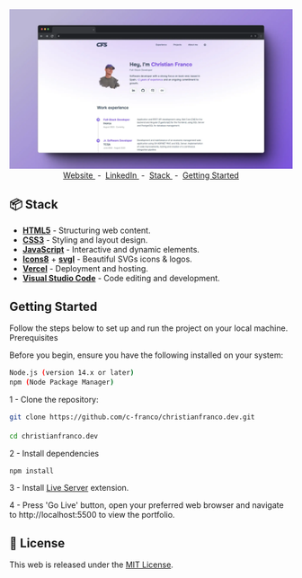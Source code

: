<div align="center">
    <a href="https://christianfranco.dev">
        <img src="assets/img/portfolio.webp">
    </a>
</div>

<div align="center">
    <a href="https://christianfranco.dev" target="_blank">
        Website
    </a>
    <span>&nbsp;-&nbsp;</span>
    <a href="https://www.linkedin.com/in/christian-franco-soto/">
        LinkedIn
    </a>
    <span>&nbsp;-&nbsp;</span>
    <a href="https://github.com/c-franco/christianfranco.dev?tab=readme-ov-file#-stack">
        Stack
    </a>
    <span>&nbsp;-&nbsp;</span>
    <a href="https://github.com/c-franco/christianfranco.dev?tab=readme-ov-file#getting-started">
        Getting Started
    </a>
</div>

## 📦 Stack

- [**HTML5**](https://developer.mozilla.org/es/docs/Web/HTML) - Structuring web content.
- [**CSS3**](https://developer.mozilla.org/es/docs/Web/CSS) - Styling and layout design.
- [**JavaScript**](https://developer.mozilla.org/es/docs/Web/JavaScript) - Interactive and dynamic elements.
- [**Icons8**](https://icons8.com/) + [**svgl**](https://svgl.app/) - Beautiful SVGs icons & logos.
- [**Vercel**](https://vercel.com) - Deployment and hosting.
- [**Visual Studio Code**](https://code.visualstudio.com/) - Code editing and development.

## Getting Started

Follow the steps below to set up and run the project on your local machine.
Prerequisites

Before you begin, ensure you have the following installed on your system:

```bash
Node.js (version 14.x or later)
npm (Node Package Manager)
```

1 - Clone the repository:

```bash
git clone https://github.com/c-franco/christianfranco.dev.git

cd christianfranco.dev
```

2 - Install dependencies

```bash
npm install
```

3 - Install [Live Server](https://marketplace.visualstudio.com/items?itemName=ritwickdey.LiveServer) extension.

4 - Press 'Go Live' button, open your preferred web browser and navigate to http://localhost:5500 to view the portfolio.

## 📜 License

This web is released under the [MIT License](LICENSE).
